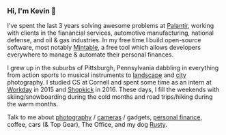 ### Hi, I'm Kevin 👋

I've spent the last 3 years solving awesome problems at [Palantir](https://palantir.com), working with clients in the fianancial services, automotive manufacturing, national defense, and oil & gas industries. In my free time I build open-source software, most notably [Mintable](https://github.com/kevinschaich/mintable), a free tool which allows developers everywhere to manage & automate their personal finances.

I grew up in the suburbs of Pittsburgh, Pennsylvania dabbling in everything from action sports to musical instruments to [landscape](https://instagram.com/kevinschaich) and [city](https://instagram.com/skyline.patrol) photography. I studied CS at Cornell and spent some time as an intern at [Workday](https://workday.com) in 2015 and [Shopkick](https://shopkick.com) in 2016. These days, I fill the weekends with skiing/snowboarding during the cold months and road trips/hiking during the warm months.

Talk to me about [photography](https://instagram.com/kevinschaich) / [cameras](https://instagram.com/kevinschaich) / gadgets, [personal finance](https://github.com/kevinschaich/mintable), coffee, cars (& Top Gear), The Office, and my dog [Rusty](https://kevinschaich.io/rusty.jpg).
